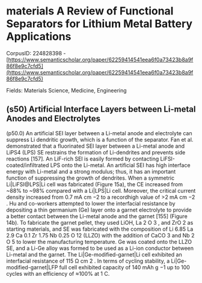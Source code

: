 # materials A Review of Functional Separators for Lithium Metal Battery Applications

CorpusID: 224828398 - [https://www.semanticscholar.org/paper/62259414541eea6f0a73423b8a9f86f8e9c7cfd5](https://www.semanticscholar.org/paper/62259414541eea6f0a73423b8a9f86f8e9c7cfd5)

Fields: Materials Science, Medicine, Engineering

## (s50) Artificial Interface Layers between Li-metal Anodes and Electrolytes
(p50.0) An artificial SEI layer between a Li-metal anode and electrolyte can suppress Li dendritic growth, which is a function of the separator. Fan et al. demonstrated that a fluorinated SEI layer between a Li-metal anode and LiPS4 (LPS) SE restrains the formation of Li-dendrites and prevents side reactions [157]. An LiF-rich SEI is easily formed by contacting LiFSI-coated/infiltrated LPS onto the Li-metal. An artificial SEI has high interface energy with Li-metal and a strong modulus; thus, it has an important function of suppressing the growth of dendrites. When a symmetric Li|LiFSI@LPS|Li cell was fabricated (Figure 15a), the CE increased from ~88% to ~98% compared with a Li|LPS|Li cell. Moreover, the critical current density increased from 0.7 mA cm −2 to a recordhigh value of >2 mA cm −2 . Hu and co-workers attempted to lower the interfacial resistance by depositing a thin germanium (Ge) layer onto a garnet electrolyte to provide a better contact between the Li-metal anode and the garnet [155] (Figure 14b). To fabricate the garnet pellet, they used LiOH, La 2 O 3 , and ZrO 2 as starting materials, and SE was fabricated with the composition of Li 6.85 La 2.9 Ca 0.1 Zr 1.75 Nb 0.25 O 12 (LLZO) with the addition of CaCO 3 and Nb 2 O 5 to lower the manufacturing temperature. Ge was coated onto the LLZO SE, and a Li-Ge alloy was formed to be used as a Li-ion conductor between Li-metal and the garnet. The Li|Ge-modified-garnet|Li cell exhibited an interfacial resistance of 115 Ω cm 2 . In terms of cycling stability, a Li|Ge-modified-garnet|LFP full cell exhibited capacity of 140 mAh g −1 up to 100 cycles with an efficiency of ≈100% at 1 C.
